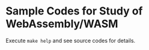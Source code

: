 Sample Codes for Study of WebAssembly/WASM
==================================================

Execute `make help` and see source codes for details.
